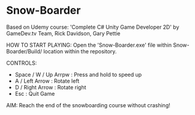 # Snow-Boarder
 
Based on Udemy course:
'Complete C# Unity Game Developer 2D' 
by GameDev.tv Team, Rick Davidson, Gary Pettie

HOW TO START PLAYING:
Open the 'Snow-Boarder.exe' file within Snow-Boarder/Build/ location within the repository. 

CONTROLS:
- Space / W / Up Arrpw : Press and hold to speed up
- A / Left Arrow : Rotate left
- D / Right Arrow : Rotate right
- Esc : Quit Game

AIM:
Reach the end of the snowboarding course without crashing!